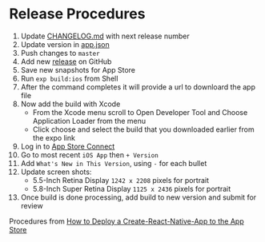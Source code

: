 # Release Procedures

1. Update [CHANGELOG.md](https://github.com/axelclark/golf-mobile/blob/master/CHANGELOG.md) with next release number
2. Update version in [app.json](https://github.com/axelclark/golf-mobile/blob/master/app.json)
3. Push changes to `master`
4. Add new [release](https://github.com/axelclark/golf-mobile/releases) on GitHub
5. Save new snapshots for App Store
6. Run `exp build:ios` from Shell
7. After the command completes it will provide a url to downloard the app file
8. Now add the build with Xcode
    * From the Xcode menu scroll to Open Developer Tool and Choose Application Loader from the menu
    * Click choose and select the build that you downloaded earlier from the expo link
9. Log in to [App Store Connect](https://appstoreconnect.apple.com/)
10. Go to most recent `iOS App` then `+ Version`
11. Add `What's New in This Version`, using `-` for each bullet
12. Update screen shots:  
    * 5.5-Inch Retina Display `1242 x 2208` pixels for portrait
    * 5.8-Inch Super Retina Display `1125 x 2436` pixels for portrait
13. Once build is done processing, add build to new version and submit for review
  
Procedures from [How to Deploy a Create-React-Native-App to the App Store](https://codeburst.io/how-to-deploy-a-create-react-native-app-to-the-appstore-229a8fa36fb1)

